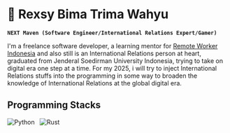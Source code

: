 # 🤖 Rexsy Bima Trima Wahyu

**`NEXT Maven (Software Engineer/International Relations Expert/Gamer)`**

I'm a freelance software developer, a learning mentor for [Remote Worker Indonesia](https://remoteworker.id/) and also still is an International Relations person at heart, graduated from Jenderal Soedirman University Indonesia, trying to take on digital era one step at a time. For my 2025, i will try to inject International Relations stuffs into the programming in some way to broaden the knowledge of International Relations at the global digital era.

## Programming Stacks
![Python](https://img.shields.io/badge/python-3670A0?style=for-the-badge&logo=python&logoColor=ffdd54) &nbsp; ![Rust](https://img.shields.io/badge/rust-%23000000.svg?style=for-the-badge&logo=rust&logoColor=white) &nbsp;
